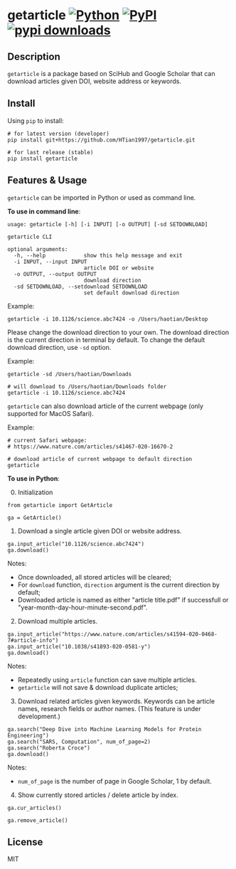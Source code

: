 # getarticle [![Python](https://img.shields.io/badge/Python-3%2B-blue.svg)](https://www.python.org) [![PyPI](https://img.shields.io/pypi/v/getarticle.svg)](https://pypi.org/project/getarticle/) [![pypi downloads](https://pepy.tech/badge/getarticle)](https://pypi.org/project/getarticle)

## Description 

`getarticle` is a package based on SciHub and Google Scholar that can download articles given DOI, website address or keywords.

## Install

Using `pip` to install:

```
# for latest version (developer)
pip install git+https://github.com/HTian1997/getarticle.git

# for last release (stable)
pip install getarticle
```

## Features & Usage

`getarticle` can be imported in Python or used as command line. 

**To use in command line**:

```
usage: getarticle [-h] [-i INPUT] [-o OUTPUT] [-sd SETDOWNLOAD]

getarticle CLI

optional arguments:
  -h, --help            show this help message and exit
  -i INPUT, --input INPUT
                        article DOI or website
  -o OUTPUT, --output OUTPUT
                        download direction
  -sd SETDOWNLOAD, --setdownload SETDOWNLOAD
                        set default download direction
```

Example:

```
getarticle -i 10.1126/science.abc7424 -o /Users/haotian/Desktop
```

Please change the download direction to your own. The download direction is the current direction in terminal by default. To change the default download direction, use `-sd` option.

Example: 

```
getarticle -sd /Users/haotian/Downloads

# will download to /Users/haotian/Downloads folder
getarticle -i 10.1126/science.abc7424
```

`getarticle` can also download article of the current webpage (only supported for MacOS Safari). 

Example:

```
# current Safari webpage: 
# https://www.nature.com/articles/s41467-020-16670-2

# download article of current webpage to default direction
getarticle
```

**To use in Python**:

0. Initialization

```python3
from getarticle import GetArticle

ga = GetArticle()
```

1. Download a single article given DOI or website address. 

```python3
ga.input_article("10.1126/science.abc7424")
ga.download()
```

Notes: 
- Once downloaded, all stored articles will be cleared;
- For `download` function, `direction` argument is the current direction by default;
- Downloaded article is named as either "article title.pdf" if successfull or "year-month-day-hour-minute-second.pdf".

2. Download multiple articles.

```python3
ga.input_article("https://www.nature.com/articles/s41594-020-0468-7#article-info")
ga.input_article("10.1038/s41893-020-0581-y")
ga.download()
```

Notes: 
- Repeatedly using `article` function can save multiple articles. 
- `getarticle` will not save & download duplicate articles;

3. Download related articles given keywords. Keywords can be article names, research fields or author names. (This feature is under development.)

```python3
ga.search("Deep Dive into Machine Learning Models for Protein Engineering")
ga.search("SARS, Computation", num_of_page=2)
ga.search("Roberta Croce")
ga.download()
```

Notes: 
- `num_of_page` is the number of page in Google Scholar, 1 by default. 

4. Show currently stored articles / delete article by index. 

```python3
ga.cur_articles()

ga.remove_article()
```


## License

MIT
